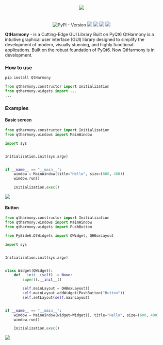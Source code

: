 <p align="center">
    <img src="logo.png">
</p>
<h1></h1>

<p align="center">

  <img alt="PyPI - Version" src="https://img.shields.io/pypi/v/QtHarmony">
  <img src="https://img.shields.io/github/license/chebupelka8/QtHarmony">
  <img src="https://img.shields.io/github/commit-activity/t/chebupelka8/QtHarmony"> 
  <img src="https://img.shields.io/github/stars/chebupelka8/QtHarmony">
  <img src="https://img.shields.io/github/watchers/chebupelka8/QtHarmony">
  
</p>

<b>QtHarmony</b> - is a Cutting-Edge GUI Library Built on PyQt6 QtHarmony 
is a intuitive graphical user interface (GUI) library designed 
to simplify the development of modern, visually stunning, and highly functional applications. 
Built on the robust foundation of PyQt6. Now QtHarmony is in development.

<h3>How to use</h3>

```sh
pip install QtHarmony
```

```python
from qtharmony.constructor import Initialization
from qtharmony.widgets import ...
...
```

<h3>Examples</h3>
<h4>Basic screen</h4>

```python
from qtharmony.constructor import Initialization
from qtharmony.windows import MainWindow

import sys


Initialization.init(sys.argv)


if __name__ == "__main__":
    window = MainWindow(title="Hello", size=(600, 400))
    window.run()

    Initialization.exec()

```

<img src="examples/basic_screen/basic_screen.png">

<h4>Button</h4>

```python
from qtharmony.constructor import Initialization
from qtharmony.windows import MainWindow
from qtharmony.widgets import PushButton

from PySide6.QtWidgets import QWidget, QHBoxLayout

import sys


Initialization.init(sys.argv)


class Widget(QWidget):
    def __init__(self) -> None:
        super().__init__()

        self.mainLayout = QHBoxLayout()
        self.mainLayout.addWidget(PushButton("Button"))
        self.setLayout(self.mainLayout)


if __name__ == "__main__":
    window = MainWindow(widget=Widget(), title="Hello", size=(600, 400))
    window.run()

    Initialization.exec()
```

<img src="examples/buttons/default_button.png">

